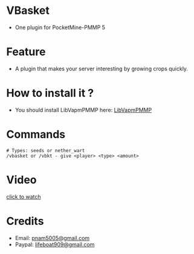 # VBasket
- One plugin for PocketMine-PMMP 5

# Feature
- A plugin that makes your server interesting by growing crops quickly.

# How to install it ?
- You should install LibVapmPMMP here: [LibVapmPMMP](https://poggit.pmmp.io/ci/VennDev/LibVapmPMMP/LibVapmPMMP)

# Commands
```
# Types: seeds or nether_wart
/vbasket or /vbkt - give <player> <type> <amount>
```

# Video
[click to watch](https://github.com/VennDev/VBasket/assets/111500380/698b8532-b766-4f4e-be24-c64f08b4d36c)

# Credits
- Email: pnam5005@gmail.com
- Paypal: lifeboat909@gmail.com
